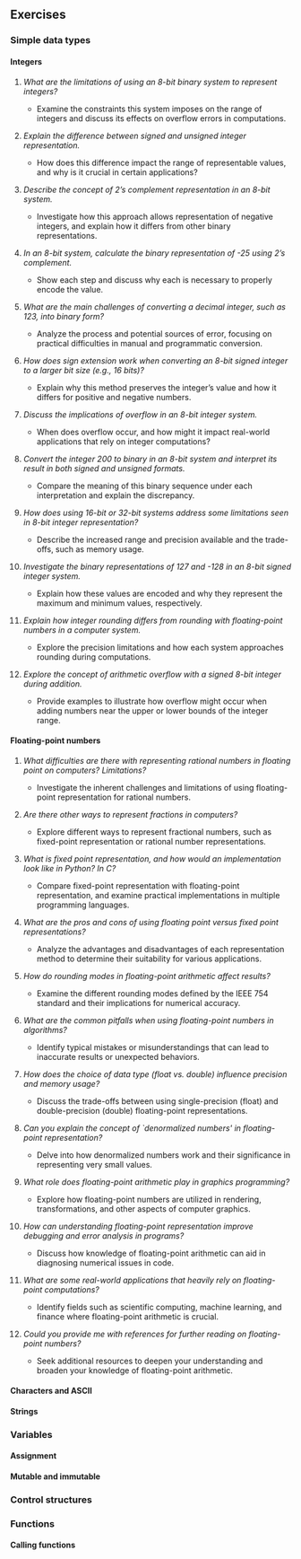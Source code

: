 ## Exercises

### Simple data types

####  Integers

1. *What are the limitations of using an 8-bit binary system to represent integers?*
    - Examine the constraints this system imposes on the range of integers and discuss its effects on overflow errors in computations.

2. *Explain the difference between signed and unsigned integer representation.*
    - How does this difference impact the range of representable values, and why is it crucial in certain applications?

3.	*Describe the concept of 2’s complement representation in an 8-bit system.*
    - Investigate how this approach allows representation of negative integers, and explain how it differs from other binary representations.

4.	*In an 8-bit system, calculate the binary representation of -25 using 2’s complement.*
    - Show each step and discuss why each is necessary to properly encode the value.

5.	*What are the main challenges of converting a decimal integer, such as 123, into binary form?*
    - Analyze the process and potential sources of error, focusing on practical difficulties in manual and programmatic conversion.

6.	*How does sign extension work when converting an 8-bit signed integer to a larger bit size (e.g., 16 bits)?*
    - Explain why this method preserves the integer’s value and how it differs for positive and negative numbers.

7.	*Discuss the implications of overflow in an 8-bit integer system.*
    - When does overflow occur, and how might it impact real-world applications that rely on integer computations?

8.	*Convert the integer 200 to binary in an 8-bit system and interpret its result in both signed and unsigned formats.*
    - Compare the meaning of this binary sequence under each interpretation and explain the discrepancy.

9.	*How does using 16-bit or 32-bit systems address some limitations seen in 8-bit integer representation?*
    - Describe the increased range and precision available and the trade-offs, such as memory usage.

10.	*Investigate the binary representations of 127 and -128 in an 8-bit signed integer system.*
    - Explain how these values are encoded and why they represent the maximum and minimum values, respectively.

11.	*Explain how integer rounding differs from rounding with floating-point numbers in a computer system.*
    - Explore the precision limitations and how each system approaches rounding during computations.

12.	*Explore the concept of arithmetic overflow with a signed 8-bit integer during addition.*
    - Provide examples to illustrate how overflow might occur when adding numbers near the upper or lower bounds of the integer range.


#### Floating-point numbers

1. *What difficulties are there with representing rational numbers in floating point on computers? Limitations?*
    - Investigate the inherent challenges and limitations of using floating-point representation for rational numbers.

2. *Are there other ways to represent fractions in computers?*
    - Explore different ways to represent fractional numbers, such as fixed-point representation or rational number representations.

3. *What is fixed point representation, and how would an implementation look like in Python? In C?*
    - Compare fixed-point representation with floating-point representation, and examine practical implementations in multiple programming languages.

4. *What are the pros and cons of using floating point versus fixed point representations?*
    - Analyze the advantages and disadvantages of each representation method to determine their suitability for various applications.

5. *How do rounding modes in floating-point arithmetic affect results?*
    - Examine the different rounding modes defined by the IEEE 754 standard and their implications for numerical accuracy.

6. *What are the common pitfalls when using floating-point numbers in algorithms?*
    - Identify typical mistakes or misunderstandings that can lead to inaccurate results or unexpected behaviors.

7. *How does the choice of data type (float vs. double) influence precision and memory usage?*
    - Discuss the trade-offs between using single-precision (float) and double-precision (double) floating-point representations.

8. *Can you explain the concept of `denormalized numbers' in floating-point representation?*
    - Delve into how denormalized numbers work and their significance in representing very small values.

9. *What role does floating-point arithmetic play in graphics programming?*
    - Explore how floating-point numbers are utilized in rendering, transformations, and other aspects of computer graphics.

10. *How can understanding floating-point representation improve debugging and error analysis in programs?*
    - Discuss how knowledge of floating-point arithmetic can aid in diagnosing numerical issues in code.

11. *What are some real-world applications that heavily rely on floating-point computations?*
    - Identify fields such as scientific computing, machine learning, and finance where floating-point arithmetic is crucial.

12. *Could you provide me with references for further reading on floating-point numbers?*
    - Seek additional resources to deepen your understanding and broaden your knowledge of floating-point arithmetic.


#### Characters and ASCII




#### Strings

### Variables

#### Assignment

#### Mutable and immutable

### Control structures

### Functions
#### Calling functions

